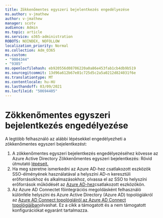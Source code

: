 ```yaml
---
title: Zökkenőmentes egyszeri bejelentkezés engedélyezése
ms.author: v-jmathew
author: v-jmathew
manager: scotv
audience: Admin
ms.topic: article
ms.service: o365-administration
ROBOTS: NOINDEX, NOFOLLOW
localization_priority: Normal
ms.collection: Adm_O365
ms.custom:
- "9004344"
- "9385"
ms.openlocfilehash: eb920556d08706220a0a86e453fab1cb4db9b519
ms.sourcegitcommit: 13d96a612b67e01c725d5c2a5a0212d824031f6e
ms.translationtype: MT
ms.contentlocale: hu-HU
ms.lasthandoff: 03/09/2021
ms.locfileid: "50694405"
---
```

# <a name="enable-seamless-single-sign-on-sso"></a>Zökkenőmentes egyszeri bejelentkezés engedélyezése

A legtöbb felhasználó az alábbi lépésekkel engedélyezheti a zökkenőmentes egyszeri bejelentkezést:

1. A zökkenőmentes egyszeri bejelentkezés engedélyezéséhez kövesse az Azure Active Directory Zökkenőmentes egyszeri bejelentkezés: Rövid útmutató [lépéseit.](https://docs.microsoft.com/azure/active-directory/hybrid/how-to-connect-sso-quick-start)
2. Ha meg szeretne ismerkedni az Azure AD-hez csatlakozott eszközök SSO-élményének használatával a helyszíni AD-n keresztüli erőforrásokhoz és alkalmazásokhoz, olvassa el az SSO to helyszíni erőforrások működését az [Azure AD-hez](https://docs.microsoft.com/azure/active-directory/devices/azuread-join-sso)csatlakozott eszközökön.
3. Az Azure AD Connectet főintegrációs megoldásként felhasználó különféle helyszíni és Azure Active Directory (Azure AD) topológiákról az [Azure AD Connect topológiáiról az Azure AD Connect topológiáiban](https://docs.microsoft.com/azure/active-directory/hybrid/plan-connect-topologies)olvashat. Ez a cikk a támogatott és a nem támogatott konfigurációkat egyaránt tartalmazza.
